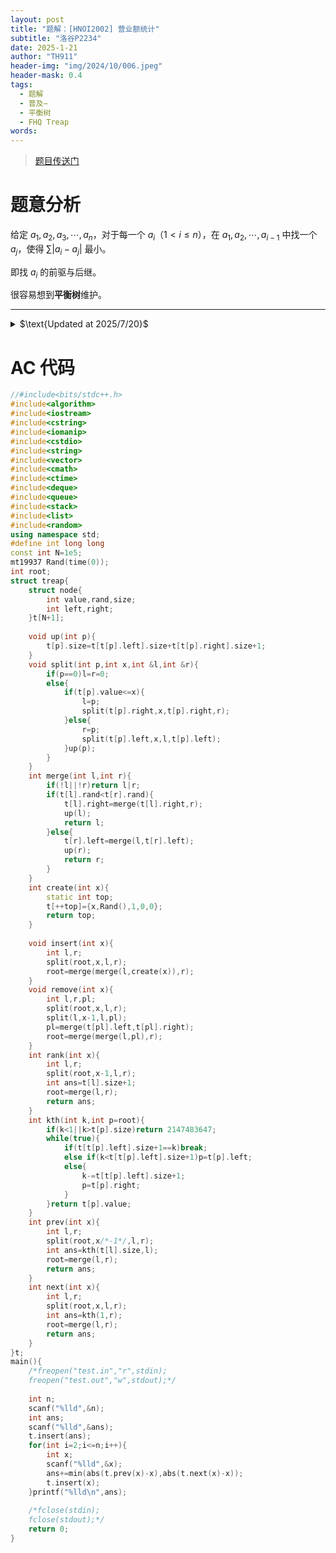 ```yaml
---
layout: post
title: "题解：[HNOI2002] 营业额统计"
subtitle: "洛谷P2234"
date: 2025-1-21
author: "TH911"
header-img: "img/2024/10/006.jpeg"
header-mask: 0.4
tags:
  - 题解
  - 普及−
  - 平衡树
  - FHQ Treap
words:
---
```


> [题目传送门](https://www.luogu.com.cn/problem/P2234)

# 题意分析

给定 $a_1,a_2,a_3,\cdots,a_n$，对于每一个 $a_i$（$1<i\leq n$），在 $a_1,a_2,\cdots,a_{i-1}$ 中找一个 $a_j$，使得 $\sum\vert a_i-a_j\vert$ 最小。

即找 $a_i$ 的前驱与后继。

很容易想到**平衡树**维护。

***

<details class="note">
    <summary>$\text{Updated at 2025/7/20}$</summary>
    <p>
        此时迁移 Blog 的我非常懵 b，我理解不了一个<span style="color:rgb(243, 156, 17);font-weight: bold;">普及−</span>（虽然当时是<span style="font-weight:bold;color:rgb(255, 193, 22)">普及/提高−</span>）的题目我为什么要写 FHQ Treap。
    </p>
    <p>
        况且 $n\leq32767$，你直接 $\mathcal O\left(n^2\log n\right)$ 排序写完不就好了吗？
    </p>
</details>

# AC 代码

```cpp
//#include<bits/stdc++.h>
#include<algorithm> 
#include<iostream>
#include<cstring>
#include<iomanip>
#include<cstdio>
#include<string>
#include<vector>
#include<cmath>
#include<ctime>
#include<deque>
#include<queue>
#include<stack>
#include<list>
#include<random>
using namespace std;
#define int long long
const int N=1e5;
mt19937 Rand(time(0));
int root;
struct treap{
	struct node{
		int value,rand,size;
		int left,right;
	}t[N+1];
	
	void up(int p){
		t[p].size=t[t[p].left].size+t[t[p].right].size+1;
	}
	void split(int p,int x,int &l,int &r){
		if(p==0)l=r=0;
		else{
			if(t[p].value<=x){
				l=p;
				split(t[p].right,x,t[p].right,r);
			}else{
				r=p;
				split(t[p].left,x,l,t[p].left);
			}up(p);
		}
	}
	int merge(int l,int r){
		if(!l||!r)return l|r;
		if(t[l].rand<t[r].rand){
			t[l].right=merge(t[l].right,r);
			up(l);
			return l;
		}else{
			t[r].left=merge(l,t[r].left);
			up(r);
			return r;
		}
	}
	int create(int x){
		static int top;
		t[++top]={x,Rand(),1,0,0};	
		return top;
	}
	
	void insert(int x){
		int l,r;
		split(root,x,l,r);
		root=merge(merge(l,create(x)),r);
	}
	void remove(int x){
		int l,r,pl;
		split(root,x,l,r);
		split(l,x-1,l,pl);
		pl=merge(t[pl].left,t[pl].right);
		root=merge(merge(l,pl),r);
	}
	int rank(int x){
		int l,r;
		split(root,x-1,l,r);
		int ans=t[l].size+1;
		root=merge(l,r);
		return ans;
	}
	int kth(int k,int p=root){
		if(k<1||k>t[p].size)return 2147483647;
		while(true){
			if(t[t[p].left].size+1==k)break;
			else if(k<t[t[p].left].size+1)p=t[p].left;
			else{
				k-=t[t[p].left].size+1;
				p=t[p].right;
			}
		}return t[p].value;
	}
	int prev(int x){
		int l,r;
		split(root,x/*-1*/,l,r);
		int ans=kth(t[l].size,l);
		root=merge(l,r);
		return ans;
	}
	int next(int x){
		int l,r;
		split(root,x,l,r);
		int ans=kth(1,r);
		root=merge(l,r);
		return ans;
	}
}t;
main(){
	/*freopen("test.in","r",stdin);
	freopen("test.out","w",stdout);*/
	
	int n;
	scanf("%lld",&n);
	int ans;
	scanf("%lld",&ans);
	t.insert(ans);
	for(int i=2;i<=n;i++){
		int x;
		scanf("%lld",&x);
		ans+=min(abs(t.prev(x)-x),abs(t.next(x)-x));
		t.insert(x);
	}printf("%lld\n",ans);
	
	/*fclose(stdin);
	fclose(stdout);*/
	return 0;
}
```